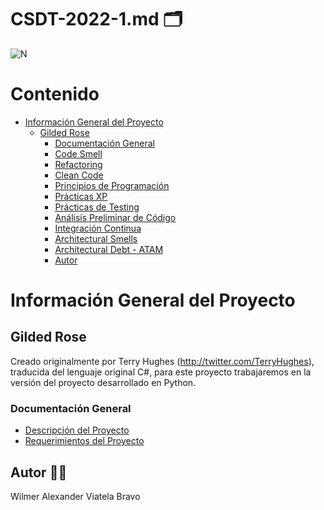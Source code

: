 # CSDT-2022-1.md :card_index_dividers:	

![N](https://escuelaing.s3.amazonaws.com/staging/images/logo-ecijg.width-380.png)

# Contenido
- [Información General del Proyecto](#información-general-del-proyecto)
  * [Gilded Rose](#gilded-rose)
    + [Documentación General](#documentación-general)
    + [Code Smell](https://github.com/alexviatela/GildedRose-Refactoring-Kata/blob/main/readme_files/code_smell%20and%20refactoring.md)
    + [Refactoring](https://github.com/alexviatela/GildedRose-Refactoring-Kata/blob/main/readme_files/code_smell%20and%20refactoring.md)
    + [Clean Code](https://github.com/alexviatela/GildedRose-Refactoring-Kata/blob/main/readme_files/clean%20code%20and%20programming%20principles.md)
    + [Principios de Programación](https://github.com/alexviatela/GildedRose-Refactoring-Kata/blob/main/readme_files/clean%20code%20and%20programming%20principles.md)
    + [Prácticas XP](https://github.com/alexviatela/GildedRose-Refactoring-Kata/blob/main/readme_files/clean%20code%20and%20programming%20principles.md)
    + [Prácticas de Testing](https://github.com/alexviatela/GildedRose-Refactoring-Kata/blob/main/readme_files/testing%20practices.md)
	+ [Análisis Preliminar de Código](https://github.com/alexviatela/GildedRose-Refactoring-Kata/blob/main/readme_files/code%20analysis.md)
	+ [Integración Continua](https://github.com/alexviatela/GildedRose-Refactoring-Kata/blob/main/readme_files/continuous_integration.md)
	+ [Architectural Smells](https://github.com/alexviatela/GildedRose-Refactoring-Kata/blob/main/readme_files/architectural_smells.md)
	+ [Architectural Debt - ATAM](https://github.com/alexviatela/GildedRose-Refactoring-Kata/blob/main/readme_files/architectural_debt.md)
    + [Autor](#autor)

# Información General del Proyecto
## Gilded Rose
Creado originalmente por Terry Hughes (http://twitter.com/TerryHughes), traducida del lenguaje original C#, para este proyecto trabajaremos en la versión del proyecto desarrollado en Python.

### Documentación General
* [Descripción del Proyecto](http://iamnotmyself.com/2011/02/14/refactor-this-the-gilded-rose-kata/)
* [Requerimientos del Proyecto](https://github.com/alexviatela/GildedRose-Refactoring-Kata/blob/develop_code_refactoring/GildedRoseRequirements.txt "Requerimientos del Proyecto")


## Autor :man_beard:
Wilmer Alexander Viatela Bravo

